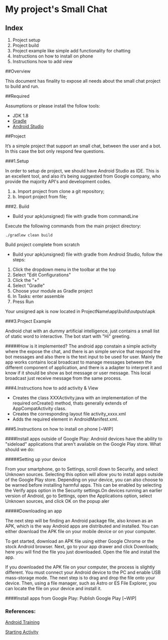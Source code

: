 # My project's Small Chat


## Index
1. Project setup
1. Project build
1. Project example like simple add functionality for chatting
1. Instructions on how to install on phone
1. Instructions how to add view


##Overview

This document has finality to expose all needs about the small chat project to build and run.



##Required

Assumptions or please install the follow tools:

* JDK 1.8
* [Gradle](https://gradle.org/)
* [Android Studio](https://developer.android.com/studio/index.html)


##Project

It’s a simple project that support an small chat, between the user and a bot. In this case the bot only respond few questions.


###1.Setup

In order to setup de project, we should have Android Studio as IDE. This is an excellent tool, and also it’s being suggested from Google company, who provide the majority API's and development codes.

1. a. Import project from clone a git repository;
1. b. Import project from file;


###2. Build

*  Build your apk(unsigned) file with gradle from commandLine

Execute the following commands from the main project directory:

`./gradlew clean build`

Build project complete from scratch

* Build your apk(unsigned) file with gradle from Android Studio, follow the steps:

1. Click the dropdown menu in the toolbar at the top
1. Select "Edit Configurations"
1. Click the "+"
1. Select "Gradle"
1. Choose your module as Gradle project
1. In Tasks: enter assemble
1. Press Run

Your unsigned apk is now located in ProjectName\app\build\outputs\apk


###3.Project Example

Android chat with an dummy artificial intelligence, just contains a small list of static word to interactive. The bot start with "Hi" greeting.

#####How is it implemented?
The android app constain a simple activity where the expose the chat, and there is an simple service that respond the bot messages and also there is the text input to be used for user. 
Mainly the app works contains local broadcast to manage messages between the different component of application, and there is a adapter to interpret it and know if it should be show as bot message or user message. This local broadcast just receive message from the same process.



###4.Instructions how to add activity & View

* Creates the class XXXActivity.java with an implementation of the required onCreate() method, thats generally extends of AppCompatActivity class.
* Creates the corresponding layout file activity_xxxx.xml
* Adds the required <activity> element in AndroidManifest.xml.




###5.Instructions on how to install on phone [~WIP]


####Install apps outside of Google Play:
Android devices have the ability to "sideload" applications that aren't available on the Google Play store. What should we do:

#####Setting up your device

From your smartphone, go to Settings, scroll down to Security, and select Unknown sources. Selecting this option will allow you to install apps outside of the Google Play store. Depending on your device, you can also choose to be warned before installing harmful apps. This can be enabled by selecting the Verify apps option in the Security settings.On devices running an earlier version of Android, go to Settings, open the Applications option, select Unknown sources, and click OK on the popup aler

#####Downloading an app

The next step will be finding an Android package file, also known as an APK, which is the way Android apps are distributed and installed. 
You can either download the APK file on your mobile device or on your computer. 

To get started, download an APK file using either Google Chrome or the stock Android browser. Next, go to your app drawer and click Downloads; here you will find the file you just downloaded. Open the file and install the app.

If you downloaded the APK file on your computer, the process is slightly different. You must connect your Android device to the PC and enable USB mass-storage mode. The next step is to drag and drop the file onto your device. Then, using a file manager, such as Astro or ES File Explorer, you can locate the file on your device and install it.


####Install apps from Google Play: Publish Google Play [~WIP]




### References:
[Android Training](https://developer.android.com/training/basics/firstapp/starting-activity.html)

[Starting Activity](https://developer.android.com/training/basics/firstapp/starting-activity.html)
